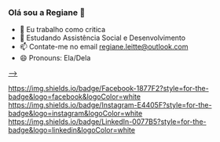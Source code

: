 ### Olá sou a Regiane 👋

- 🔭 Eu trabalho como critica
- 🌱 Estudando Assistência Social e Desenvolvimento
- 📫 Contate-me no email regiane.leitte@outlook.com
- 😄 Pronouns: Ela/Dela
<div>
 <a href="http://github.com/regianee">
 </div>


--><link rel="stylesheet" href="https://cdn.jsdelivr.net/gh/devicons/devicon@v2.15.1/devicon.min.css">

<i class="devicon-adonisjs-original "></i>
<i class="devicon-adonisjs-original "></i>

https://img.shields.io/badge/Facebook-1877F2?style=for-the-badge&logo=facebook&logoColor=white
https://img.shields.io/badge/Instagram-E4405F?style=for-the-badge&logo=instagram&logoColor=white
https://img.shields.io/badge/LinkedIn-0077B5?style=for-the-badge&logo=linkedin&logoColor=white
